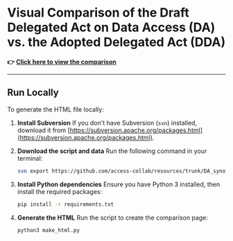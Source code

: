 # Visual Comparison of the Draft Delegated Act on Data Access (DA) vs. the Adopted Delegated Act (DDA)

**👉 [Click here to view the comparison](https://dsa40collaboratory.eu/wp-content/uploads/2025/07/compare_DDA_DA.html)**

---

## Run Locally

To generate the HTML file locally:

1. **Install Subversion**
   If you don't have Subversion (`svn`) installed, download it from [https://subversion.apache.org/packages.html](https://subversion.apache.org/packages.html).

2. **Download the script and data**
   Run the following command in your terminal:

   ```bash
   svn export https://github.com/access-collab/resources/trunk/DA_synopsis
   ```
   
3. **Install Python dependencies**
    Ensure you have Python 3 installed, then install the required packages:
    
    ```bash
   pip install -r requirements.txt
   ```
   
4. **Generate the HTML**
    Run the script to create the comparison page:
     
    ```bash
   python3 make_html.py
   ```
